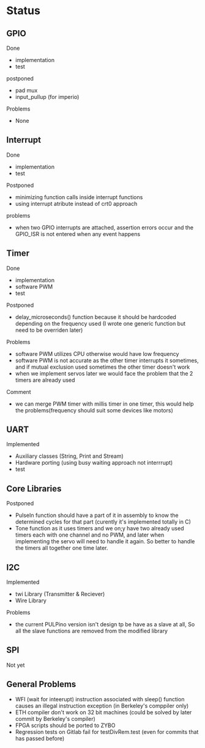 # Status

## GPIO
Done
- implementation 
- test

postponed
- pad mux
- input_pullup (for imperio)

Problems
- None

## Interrupt
Done
- implementation
- test

Postponed
- minimizing function calls inside interrupt functions
- using interrupt atribute instead of crt0 approach

problems
- when two GPIO interrupts are attached, assertion errors occur and the GPIO_ISR is not entered when any event happens

## Timer
Done
- implementation
- software PWM
- test

Postponed
- delay_microseconds() function because it should be hardcoded depending on the frequency used (I wrote one generic function but need to be overriden later)


Problems
- software PWM utilizes CPU otherwise would have low frequency 
- software PWM is not accurate as the other timer interrupts it sometimes, and if mutual exclusion used sometimes the other timer doesn't work
- when we implement servos later we would face the problem that the 2 timers are already used

Comment
- we can merge PWM timer with millis timer in one timer, this would help the problems(frequency should suit some devices like motors)

## UART

Implemented
- Auxiliary classes (String, Print and Stream)
- Hardware porting (using busy waiting approach not interrrupt)
- test


## Core Libraries

Postponed
- PulseIn function should have a part of it in assembly to know the determined cycles for that part (curently it's implemented totally in C)
- Tone function as it uses timers and we on;y have two already used timers each with one channel and no PWM, and later when implementing the servo will need to handle it again. So better to handle the timers all together one time later.

## I2C
Implemented
- twi Library (Transmitter & Reciever)
- Wire Library

Problems
- the current PULPino version isn't design tp be have as a slave at all, So all the slave functions are removed from the modified library

## SPI
Not yet

## General Problems
- WFI (wait for inteerupt) instruction associated with sleep() function causes an illegal instruction exception (in Berkeley's comppiler only)
- ETH compiler don't work on 32 bit machines (could be solved by later commit by Berkeley's compiler)
- FPGA scripts should be ported to ZYBO
- Regression tests on Gitlab fail for  testDivRem.test (even for commits that has passed before)

